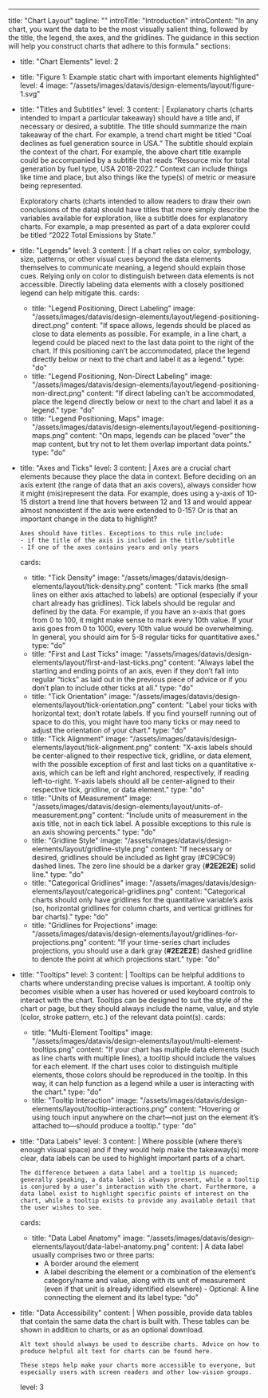 ---
title: "Chart Layout"
tagline: ""
introTitle: "Introduction"
introContent: "In any chart, you want the data to be the most visually salient thing, followed by the title, the legend, the axes, and the gridlines. The guidance in this section will help you construct charts that adhere to this formula."
sections:
  - title: "Chart Elements"
    level: 2
  - title: "Figure 1: Example static chart with important elements highlighted"
    level: 4
    image: "/assets/images/datavis/design-elements/layout/figure-1.svg"
  - title: "Titles and Subtitles"
    level: 3
    content: |
       Explanatory charts (charts intended to impart a particular takeaway) should have a title and, if necessary or desired, a subtitle. The title should summarize the main takeaway of the chart. For example, a trend chart might be titled “Coal declines as fuel generation source in USA.” The subtitle should explain the context of the chart. For example, the above chart title example could be accompanied by a subtitle that reads “Resource mix for total generation by fuel type, USA 2018-2022.” Context can include things like time and place, but also things like the type(s) of metric or measure being represented.

       Exploratory charts (charts intended to allow readers to draw their own conclusions of the data) should have titles that more simply describe the variables available for exploration, like a subtitle does for explanatory charts. For example, a map presented as part of a data explorer could be titled “2022 Total Emissions by State.”
  - title: "Legends"
    level: 3
    content: |
      If a chart relies on color, symbology, size, patterns, or other visual cues beyond the data elements themselves to communicate meaning, a legend should explain those cues. Relying only on color to distinguish between data elements is not accessible. Directly labeling data elements with a closely positioned legend can help mitigate this.
    cards:
    - title: "Legend Positioning, Direct Labeling"
      image: "/assets/images/datavis/design-elements/layout/legend-positioning-direct.png"
      content: "If space allows, legends should be placed as close to data elements as possible. For example, in a line chart, a legend could be placed next to the last data point to the right of the chart. If this positioning can’t be accommodated, place the legend directly below or next to the chart and label it as a legend."
      type: "do"
    - title: "Legend Positioning, Non-Direct Labeling"
      image: "/assets/images/datavis/design-elements/layout/legend-positioning-non-direct.png"
      content: "If direct labeling can’t be accommodated, place the legend directly below or next to the chart and label it as a legend."
      type: "do"
    - title: "Legend Positioning, Maps"
      image: "/assets/images/datavis/design-elements/layout/legend-positioning-maps.png"
      content: "On maps, legends can be placed “over” the map content, but try not to let them overlap important data points."
      type: "do"
  - title: "Axes and Ticks"
    level: 3
    content: |
      Axes are a crucial chart elements because they place the data in context. Before deciding on an axis extent (the range of data that an axis covers), always consider how it might (mis)represent the data. For example, does using a y-axis of 10-15 distort a trend line that hovers between 12 and 13 and would appear almost nonexistent if the axis were extended to 0-15? Or is that an important change in the data to highlight?

        Axes should have titles. Exceptions to this rule include:
        - if the title of the axis is included in the title/subtitle
        - If one of the axes contains years and only years
    cards:
    - title: "Tick Density"
      image: "/assets/images/datavis/design-elements/layout/tick-density.png"
      content: "Tick marks (the small lines on either axis attached to labels) are optional (especially if your chart already has gridlines). Tick labels should be regular and defined by the data. For example, if you have an x-axis that goes from 0 to 100, it might make sense to mark every 10th value. If your axis goes from 0 to 1000, every 10th value would be overwhelming. In general, you should aim for 5-8 regular ticks for quantitative axes."
      type: "do"
    - title: "First and Last Ticks"
      image: "/assets/images/datavis/design-elements/layout/first-and-last-ticks.png"
      content: "Always label the starting and ending points of an axis, even if they don’t fall into regular “ticks” as laid out in the previous piece of advice or if you don’t plan to include other ticks at all."
      type: "do"
    - title: "Tick Orientation"
      image: "/assets/images/datavis/design-elements/layout/tick-orientation.png"
      content: "Label your ticks with horizontal text; don’t rotate labels. If you find yourself running out of space to do this, you might have too many ticks or may need to adjust the orientation of your chart."
      type: "do"
    - title: "Tick Alignment"
      image: "/assets/images/datavis/design-elements/layout/tick-alignment.png"
      content: "X-axis labels should be center-aligned to their respective tick, gridline, or data element, with the possible exception of first and last ticks on a quantitative x-axis, which can be left and right anchored, respectively, if reading left-to-right. Y-axis labels should all be center-aligned to their respective tick, gridline, or data element."
      type: "do"
    - title: "Units of Measurement"
      image: "/assets/images/datavis/design-elements/layout/units-of-measurement.png"
      content: "Include units of measurement in the axis title, not in each tick label. A possible exceptions to this rule is an axis showing percents."
      type: "do"
    - title: "Gridline Style"
      image: "/assets/images/datavis/design-elements/layout/gridline-style.png"
      content: "If necessary or desired, gridlines should be included as light gray (#C9C9C9) dashed lines. The zero line should be a darker gray (**#2E2E2E**) solid line."
      type: "do"
    - title: "Categorical Gridlines"
      image: "/assets/images/datavis/design-elements/layout/categorical-gridlines.png"
      content: "Categorical charts should only have gridlines for the quantitative variable’s axis (so, horizontal gridlines for column charts, and vertical gridlines for bar charts)."
      type: "do"
    - title: "Gridlines for Projections"
      image: "/assets/images/datavis/design-elements/layout/gridlines-for-projections.png"
      content: "If your time-series chart includes projections, you should use a dark gray (**#2E2E2E**) dashed gridline to denote the point at which projections start."
      type: "do"
  - title: "Tooltips"
    level: 3
    content: |
      Tooltips can be helpful additions to charts where understanding precise values is important. A tooltip only becomes visible when a user has hovered or used keyboard controls to interact with the chart. Tooltips can be designed to suit the style of the chart or page, but they should always include the name, value, and style (color, stroke pattern, etc.) of the relevant data point(s).
    cards:
    - title: "Multi-Element Tooltips"
      image: "/assets/images/datavis/design-elements/layout/multi-element-tooltips.png"
      content: "If your chart has multiple data elements (such as line charts with multiple lines), a tooltip should include the values for each element. If the chart uses color to distinguish multiple elements, those colors should be reproduced in the tooltip. In this way, it can help function as a legend while a user is interacting with the chart."
      type: "do"
    - title: "Tooltip Interaction"
      image: "/assets/images/datavis/design-elements/layout/tooltip-interactions.png"
      content: "Hovering or using touch input anywhere on the chart—not just on the element it’s attached to—should produce a tooltip."
      type: "do"
  - title: "Data Labels"
    level: 3
    content: |
      Where possible (where there’s enough visual space) and if they would help make the takeaway(s) more clear, data labels can be used to highlight important parts of a chart.

        The difference between a data label and a tooltip is nuanced; generally speaking, a data label is always present, while a tooltip is conjured by a user’s interaction with the chart. Furthermore, a data label exist to highlight specific points of interest on the chart, while a tooltip exists to provide any available detail that the user wishes to see.
    cards:
    - title: "Data Label Anatomy"
      image: "/assets/images/datavis/design-elements/layout/data-label-anatomy.png"
      content: |
         A data label usually comprises two or three parts:
         - A border around the element
         - A label describing the element or a combination of the element’s category/name and value, along with its unit of measurement (even if that unit is already identified elsewhere)
          - Optional: A line connecting the element and its label
      type: "do"
  - title: "Data Accessibility"
    content: |
      When possible, provide data tables that contain the same data the chart is built with. These tables can be shown in addition to charts, or as an optional download.

        Alt text should always be used to describe charts. Advice on how to produce helpful alt text for charts can be found here.

        These steps help make your charts more accessible to everyone, but especially users with screen readers and other low-vision groups.
    level: 3
